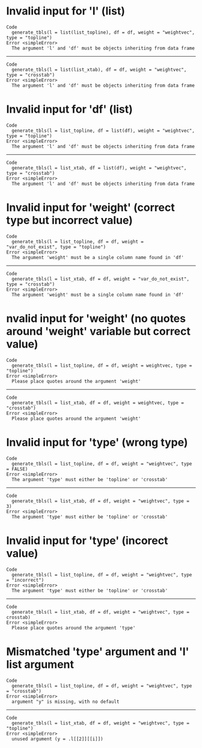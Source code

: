 # Invalid input for 'l' (list)

    Code
      generate_tbls(l = list(list_topline), df = df, weight = "weightvec", type = "topline")
    Error <simpleError>
      The argument 'l' and 'df' must be objects inheriting from data frame

---

    Code
      generate_tbls(l = list(list_xtab), df = df, weight = "weightvec", type = "crosstab")
    Error <simpleError>
      The argument 'l' and 'df' must be objects inheriting from data frame

# Invalid input for 'df' (list)

    Code
      generate_tbls(l = list_topline, df = list(df), weight = "weightvec", type = "topline")
    Error <simpleError>
      The argument 'l' and 'df' must be objects inheriting from data frame

---

    Code
      generate_tbls(l = list_xtab, df = list(df), weight = "weightvec", type = "crosstab")
    Error <simpleError>
      The argument 'l' and 'df' must be objects inheriting from data frame

# Invalid input for 'weight' (correct type but incorrect value)

    Code
      generate_tbls(l = list_topline, df = df, weight = "var_do_not_exist", type = "topline")
    Error <simpleError>
      The argument 'weight' must be a single column name found in 'df'

---

    Code
      generate_tbls(l = list_xtab, df = df, weight = "var_do_not_exist", type = "crosstab")
    Error <simpleError>
      The argument 'weight' must be a single column name found in 'df'

# nvalid input for 'weight' (no quotes around 'weight' variable but correct value)

    Code
      generate_tbls(l = list_topline, df = df, weight = weightvec, type = "topline")
    Error <simpleError>
      Please place quotes around the argument 'weight'

---

    Code
      generate_tbls(l = list_xtab, df = df, weight = weightvec, type = "crosstab")
    Error <simpleError>
      Please place quotes around the argument 'weight'

# Invalid input for 'type' (wrong type)

    Code
      generate_tbls(l = list_topline, df = df, weight = "weightvec", type = FALSE)
    Error <simpleError>
      The argument 'type' must either be 'topline' or 'crosstab'

---

    Code
      generate_tbls(l = list_xtab, df = df, weight = "weightvec", type = 3)
    Error <simpleError>
      The argument 'type' must either be 'topline' or 'crosstab'

# Invalid input for 'type' (incorect value)

    Code
      generate_tbls(l = list_topline, df = df, weight = "weightvec", type = "incorrect")
    Error <simpleError>
      The argument 'type' must either be 'topline' or 'crosstab'

---

    Code
      generate_tbls(l = list_xtab, df = df, weight = "weightvec", type = crosstab)
    Error <simpleError>
      Please place quotes around the argument 'type'

# Mismatched 'type' argument and 'l' list argument

    Code
      generate_tbls(l = list_topline, df = df, weight = "weightvec", type = "crosstab")
    Error <simpleError>
      argument "y" is missing, with no default

---

    Code
      generate_tbls(l = list_xtab, df = df, weight = "weightvec", type = "topline")
    Error <simpleError>
      unused argument (y = .l[[2]][[i]])

